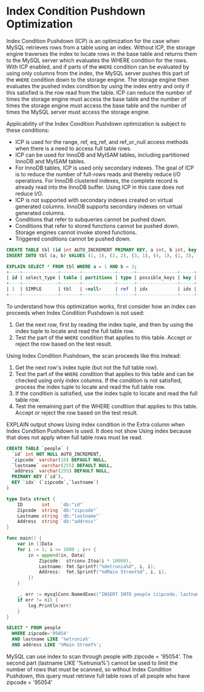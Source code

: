 # Index Condition Pushdown Optimization

Index Condition Pushdown (ICP) is an optimization for the case when MySQL retrieves rows from a table using an index. Without ICP, the storage engine traverses the index to locate rows in the base table and returns them to the MySQL server which evaluates the WHERE condition for the rows. With ICP enabled, and if parts of the `WHERE` condition can be evaluated by using only columns from the index, the MySQL server pushes this part of the `WHERE` condition down to the storage engine. The storage engine then evaluates the pushed index condition by using the index entry and only if this satisfied is the row read from the table. ICP can reduce the number of times the storage engine must access the base table and the number of times the storage engine must access the base table and the number of times the MySQL server must access the storage engine.

Applicability of the Index Condition Pushdown optimization is subject to these conditions:

- ICP is used for the range, ref, eq_ref, and ref_or_null access methods when there is a need to access full table rows.
- ICP can be used for InnoDB and MyISAM tables, including partitioned InnoDB and MyISAM tables.
- For InnoDB tables, ICP is used only secondary indexes. The goal of ICP is to reduce the number of full-rows reads and thereby reduce I/O operations. For InnoDB clustered indexes, the complete record is already read into the InnoDB buffer. Using ICP in this case does not reduce I/O.
- ICP is not supported with secondary indexes created on virtual generated columns. InnoDB supports secondary indexes on virtual generated columns.
- Conditions that refer to subqueries cannot be pushed down.
- Conditions that refer to stored functions cannot be pushed down. Storage engines cannot invoke stored functions.
- Triggered conditions cannot be pushed down.

```sql
CREATE TABLE tbl (id int AUTO_INCREMENT PRIMARY KEY, a int, b int, key idx(a));
INSERT INTO tbl (a, b) VALUES (1, 1), (2, 2), (3, 1), (4, 1), (1, 3), (2, 2), (3, 4);

EXPLAIN SELECT * FROM tbl WHERE a = 1 AND b = 3;
+----+-------------+-------+------------+------+---------------+-----+---------+-------+------+----------+-------------+
| id | select_type | table | partitions | type | possible_keys | key | key_len | ref   | rows | filtered | Extra       |
+----+-------------+-------+------------+------+---------------+-----+---------+-------+------+----------+-------------+
| 1  | SIMPLE      | tbl   | <null>     | ref  | idx           | idx | 5       | const | 2    | 14.29    | Using where |
+----+-------------+-------+------------+------+---------------+-----+---------+-------+------+----------+-------------+
```

To understand how this optimization works, first consider how an index can proceeds when Index Condition Pushdown is not used:

1. Get the next row, first by reading the index tuple, and then by using the index tuple to locate and read the full table row.
2. Test the part of the `WHERE` condition that applies to this table. Accept or reject the row based on the test result.

Using Index Condition Pushdown, the scan proceeds like this instead:

1. Get the next row's index tuple (but not the full table row).
2. Test the part of the `WHERE` condition that applies to this table and can be checked using only index columns. If the condition is not satisfied, process the index tuple to locate and read the full table row.
3. If the condition is satisfied, use the index tuple to locate and read the full table row.
4. Test the remaining part of the WHERE condition that applies to this table. Accept or reject the row based on the test result.

EXPLAIN output shows Using index condition in the Extra column when Index Condition Pushdown is used. It does not show Using index because that does not apply when full table rows must be read.

```sql
CREATE TABLE `people` (
  `id` int NOT NULL AUTO_INCREMENT,
  `zipcode` varchar(10) DEFAULT NULL,
  `lastname` varchar(255) DEFAULT NULL,
  `address` varchar(255) DEFAULT NULL,
  PRIMARY KEY (`id`),
  KEY `idx` (`zipcode`,`lastname`)
)
```

```go
type Data struct {
	ID       int    `db:"id"`
	Zipcode  string `db:"zipcode"`
	Lastname string `db:"lastname"`
	Address  string `db:"address"`
}

func main() {
	var in []Data
	for i := 1; i <= 1000 ; i++ {
		in = append(in, Data{
			Zipcode:  strconv.Itoa(i * 10000),
			Lastname: fmt.Sprintf("%detrunia%d", i, i),
			Address:  fmt.Sprintf("%dMain Street%d", i, i),
		})
	}

	_, err := mysqlConn.NamedExec("INSERT INTO people (zipcode, lastname, address) VALUES (:zipcode, :lastname, :address) ", in)
	if err != nil {
		log.Println(err)
	}
}
```

```sql
SELECT * FROM people
  WHERE zipcode='95054'
  AND lastname LIKE '%etrunia%'
  AND address LIKE '%Main Street%';
```

MySQL can use index to scan through people with zipcode = '95054'. The second part (lastname LIKE '%etrunia%') cannot be used to limit the number of rows that must be scanned, so without Index Condition Pushdown, this query must retrieve full table rows of all people who have zipcode = '95054'

